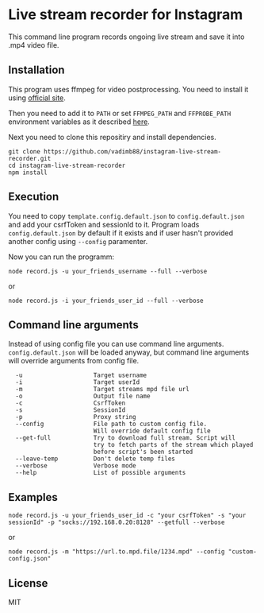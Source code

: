 # Live stream recorder for Instagram
This command line program records ongoing live stream and save it into .mp4 video file.

## Installation
This program uses ffmpeg for video postprocessing. You need to install it using [official site](https://ffmpeg.org/download.html).

Then you need to add it to `PATH` or set `FFMPEG_PATH` and `FFPROBE_PATH` environment variables as it described [here](https://github.com/fluent-ffmpeg/node-fluent-ffmpeg/blob/master/README.md#ffmpeg-and-ffprobe).

Next you need to clone this repositiry and install dependencies.
```
git clone https://github.com/vadimb88/instagram-live-stream-recorder.git
cd instagram-live-stream-recorder
npm install
```

## Execution
You need to copy `template.config.default.json` to `config.default.json` and add your csrfToken and sessionId to it. Program loads `config.default.json` by default if it exists and if user hasn't provided another config using `--config` paramenter.

Now you can run the programm:
```
node record.js -u your_friends_username --full --verbose
```
or
```
node record.js -i your_friends_user_id --full --verbose
```

## Command line arguments
Instead of using config file you can use command line arguments. `config.default.json` will be loaded anyway, but command line arguments will override arguments from config file.
```
  -u                    Target username
  -i                    Target userId
  -m                    Target streams mpd file url
  -o                    Output file name
  -c                    CsrfToken
  -s                    SessionId
  -p                    Proxy string
  --config              File path to custom config file.
                        Will override default config file
  --get-full            Try to download full stream. Script will 
                        try to fetch parts of the stream which played
                        before script's been started
  --leave-temp          Don't delete temp files
  --verbose             Verbose mode
  --help                List of possible arguments
```
## Examples
```
node record.js -u your_friends_user_id -c "your csrfToken" -s "your sessionId" -p "socks://192.168.0.20:8128" --getfull --verbose
```

or
```
node record.js -m "https://url.to.mpd.file/1234.mpd" --config "custom-config.json"
```

## License

MIT